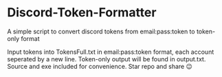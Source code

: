 # Discord-Token-Formatter
A simple script to convert discord tokens from email:pass:token to token-only format

Input tokens into TokensFull.txt in email:pass:token format, each account seperated by a new line.
Token-only output will be found in output.txt.
Source and exe included for convenience. 
Star repo and share 😉
